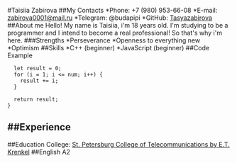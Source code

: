 #Taisiia Zabirova
##My Contacts
*Phone: +7 (980) 953-66-08
*E-mail: zabirova0001@mail.ru
*Telegram: @budapipi
*GitHub: [Tasyazabirova](https://github.com/tasyazabirova)
##About me
Hello! My name is Taisiia, i'm 18 years old. I'm studying to be a programmer and I intend to become a real professional! So that's why i'm here.
###Strengths
*Perseverance
*Openness to everything new
*Optimism
##Skills
*C++ (beginner)
*JavaScript (beginner)
##Code Example
```let summation = function (num) {
  let result = 0;
  for (i = 1; i <= num; i++) {
    result += i;
  }
  
  return result;
}
```
##Experience
-
##Education
Сollege: [St. Petersburg College of Telecommunications by E.T. Krenkel](http://sutkt.ru)
##English
A2


